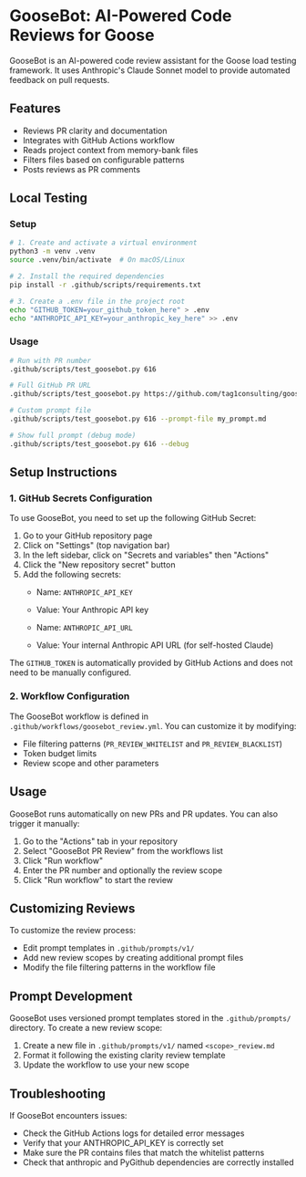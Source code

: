 # GooseBot: AI-Powered Code Reviews for Goose

GooseBot is an AI-powered code review assistant for the Goose load testing framework. It uses Anthropic's Claude Sonnet model to provide automated feedback on pull requests.

## Features

- Reviews PR clarity and documentation
- Integrates with GitHub Actions workflow
- Reads project context from memory-bank files
- Filters files based on configurable patterns
- Posts reviews as PR comments

## Local Testing

### Setup

```bash
# 1. Create and activate a virtual environment
python3 -m venv .venv
source .venv/bin/activate  # On macOS/Linux

# 2. Install the required dependencies
pip install -r .github/scripts/requirements.txt

# 3. Create a .env file in the project root
echo "GITHUB_TOKEN=your_github_token_here" > .env
echo "ANTHROPIC_API_KEY=your_anthropic_key_here" >> .env
```

### Usage

```bash
# Run with PR number
.github/scripts/test_goosebot.py 616

# Full GitHub PR URL
.github/scripts/test_goosebot.py https://github.com/tag1consulting/goose/pull/616

# Custom prompt file
.github/scripts/test_goosebot.py 616 --prompt-file my_prompt.md 

# Show full prompt (debug mode)
.github/scripts/test_goosebot.py 616 --debug
```

## Setup Instructions

### 1. GitHub Secrets Configuration

To use GooseBot, you need to set up the following GitHub Secret:

1. Go to your GitHub repository page
2. Click on "Settings" (top navigation bar)
3. In the left sidebar, click on "Secrets and variables" then "Actions"
4. Click the "New repository secret" button
5. Add the following secrets:
   - Name: `ANTHROPIC_API_KEY`
   - Value: Your Anthropic API key
   
   - Name: `ANTHROPIC_API_URL`
   - Value: Your internal Anthropic API URL (for self-hosted Claude)

The `GITHUB_TOKEN` is automatically provided by GitHub Actions and does not need to be manually configured.

### 2. Workflow Configuration

The GooseBot workflow is defined in `.github/workflows/goosebot_review.yml`. You can customize it by modifying:

- File filtering patterns (`PR_REVIEW_WHITELIST` and `PR_REVIEW_BLACKLIST`)
- Token budget limits
- Review scope and other parameters

## Usage

GooseBot runs automatically on new PRs and PR updates. You can also trigger it manually:

1. Go to the "Actions" tab in your repository
2. Select "GooseBot PR Review" from the workflows list
3. Click "Run workflow"
4. Enter the PR number and optionally the review scope
5. Click "Run workflow" to start the review

## Customizing Reviews

To customize the review process:

- Edit prompt templates in `.github/prompts/v1/`
- Add new review scopes by creating additional prompt files
- Modify the file filtering patterns in the workflow file

## Prompt Development

GooseBot uses versioned prompt templates stored in the `.github/prompts/` directory. To create a new review scope:

1. Create a new file in `.github/prompts/v1/` named `<scope>_review.md`
2. Format it following the existing clarity review template
3. Update the workflow to use your new scope

## Troubleshooting

If GooseBot encounters issues:

- Check the GitHub Actions logs for detailed error messages
- Verify that your ANTHROPIC_API_KEY is correctly set
- Make sure the PR contains files that match the whitelist patterns
- Check that anthropic and PyGithub dependencies are correctly installed

